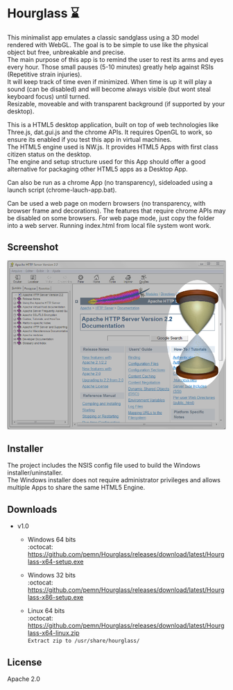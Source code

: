 # Hourglass :hourglass:
This minimalist app emulates a classic sandglass using a 3D model rendered with WebGL. The goal is to be simple to use like the physical object but free, unbreakable and precise.  
The main purpose of this app is to remind the user to rest its arms and eyes every hour. Those small pauses (5-10 minutes) greatly help against RSIs (Repetitive strain injuries).  
It will keep track of time even if minimized. When time is up it will play a sound (can be disabled) and will become always visible (but wont steal keyboard focus) until turned.  
Resizable, moveable and with transparent background (if supported by your desktop).  
  
This is a HTML5 desktop application, built on top of web technologies like Three.js, dat.gui.js and the chrome APIs.
It requires OpenGL to work, so ensure its enabled if you test this app in virtual machines.  
The HTML5 engine used is NW.js. It provides HTML5 Apps with first class citizen status on the desktop.  
The engine and setup structure used for this App should offer a good alternative for packaging other HTML5 apps as a Desktop App.  

Can also be run as a chrome App (no transparency), sideloaded using a launch script (chrome-lauch-app.bat).  
  
Can be used a web page on modern browsers (no transparency, with browser frame and decorations). The features that require chrome APIs may be disabled on some browsers. For web page mode, just copy the folder into a web server. Running index.html from local file system wont work.  
## Screenshot
![screenshot](./assets/screenshot.png?raw=true)
## Installer
The project includes the NSIS config file used to build the Windows installer/uninstaller.  
The Windows installer does not require administrator privileges and allows multiple Apps to share the same HTML5 Engine.
## Downloads
- v1.0
  - Windows 64 bits  
  :octocat: https://github.com/pemn/Hourglass/releases/download/latest/Hourglass-x64-setup.exe

  - Windows 32 bits  
  :octocat: https://github.com/pemn/Hourglass/releases/download/latest/Hourglass-x86-setup.exe

  - Linux 64 bits  
  :octocat: https://github.com/pemn/Hourglass/releases/download/latest/Hourglass-x64-linux.zip  
  `Extract zip to /usr/share/hourglass/`

## License
Apache 2.0
